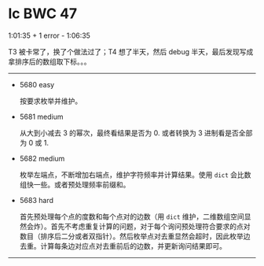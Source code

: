 # lc BWC 47

1:01:35 + 1 error - 1:06:35

T3 被卡常了，换了个做法过了；T4 想了半天，然后 debug 半天，最后发现写成拿排序后的数组取下标。。。

------

- 5680 easy

    按要求枚举并维护。

- 5681 medium

    从大到小减去 3 的幂次，最终看结果是否为 0. 或者转换为 3 进制看是否全部为 0 或 1.

- 5682 medium

    枚举左端点，不断增加右端点，维护字符频率并计算结果。使用 `dict` 会比数组快一些。或者预处理频率前缀和。

- 5683 hard

    首先预处理每个点的度数和每个点对的边数（用 `dict` 维护，二维数组空间显然会炸）。首先不考虑重复计算的问题，对于每个询问预处理符合要求的点对数目（排序后二分或者双指针）。然后枚举点对去重显然会超时，因此枚举边去重。计算每条边对应点对去重前后的边数，并更新询问结果即可。

------